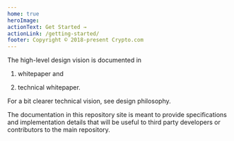 ```yaml
---
home: true
heroImage: 
actionText: Get Started →
actionLink: /getting-started/
footer: Copyright © 2018-present Crypto.com
---
```


The high-level design vision is documented in

1) whitepaper and

2) technical whitepaper.

For a bit clearer technical vision, see design philosophy.

The documentation in this repository site is meant to provide specifications and implementation details that will be useful to third party developers or contributors to the main repository.
